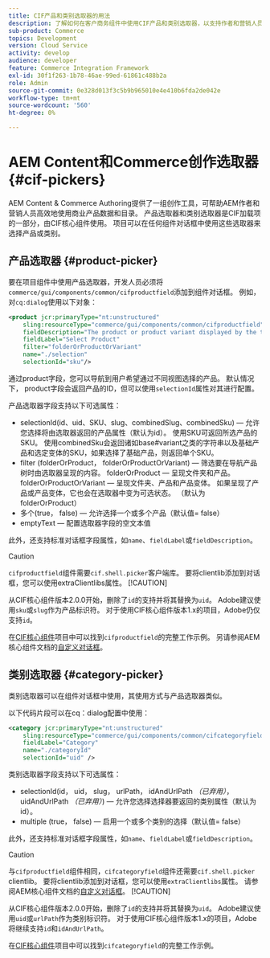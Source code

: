 ```yaml
---
title: CIF产品和类别选取器的用法
description: 了解如何在客户商务组件中使用CIF产品和类别选取器，以支持作者和营销人员高效地使用商务产品和目录数据。
sub-product: Commerce
topics: Development
version: Cloud Service
activity: develop
audience: developer
feature: Commerce Integration Framework
exl-id: 30f1f263-1b78-46ae-99ed-61861c488b2a
role: Admin
source-git-commit: 0e328d013f3c5b9b965010e4e410b6fda2de042e
workflow-type: tm+mt
source-wordcount: '560'
ht-degree: 0%

---
```


# AEM Content和Commerce创作选取器 {#cif-pickers}

AEM Content &amp; Commerce Authoring提供了一组创作工具，可帮助AEM作者和营销人员高效地使用商业产品数据和目录。 产品选取器和类别选取器是CIF加载项的一部分，由CIF核心组件使用。 项目可以在任何组件对话框中使用这些选取器来选择产品或类别。

## 产品选取器 {#product-picker}

要在项目组件中使用产品选取器，开发人员必须将`commerce/gui/components/common/cifproductfield`添加到组件对话框。 例如，对`cq:dialog`使用以下对象：

```xml
<product jcr:primaryType="nt:unstructured"
    sling:resourceType="commerce/gui/components/common/cifproductfield"
    fieldDescription="The product or product variant displayed by the teaser"
    fieldLabel="Select Product"
    filter="folderOrProductOrVariant"
    name="./selection"
    selectionId="sku"/>
```

通过product字段，您可以导航到用户希望通过不同视图选择的产品。 默认情况下， product字段会返回产品的ID，但可以使用`selectionId`属性对其进行配置。

产品选取器字段支持以下可选属性：

- selectionId(id、uid、SKU、slug、combinedSlug、combinedSku) — 允许您选择将由选取器返回的产品属性（默认为id）。 使用SKU可返回所选产品的SKU。 使用combinedSku会返回诸如base#variant之类的字符串以及基础产品和选定变体的SKU，如果选择了基础产品，则返回单个SKU。
- filter (folderOrProduct， folderOrProductOrVariant) — 筛选要在导航产品树时由选取器呈现的内容。 folderOrProduct — 呈现文件夹和产品。 folderOrProductOrVariant — 呈现文件夹、产品和产品变体。 如果呈现了产品或产品变体，它也会在选取器中变为可选状态。 （默认为folderOrProduct）
- 多个(true， false) — 允许选择一个或多个产品（默认值= false）
- emptyText — 配置选取器字段的空文本值

此外，还支持标准对话框字段属性，如`name`、`fieldLabel`或`fieldDescription`。

>[!CAUTION]
>
>`cifproductfield`组件需要`cif.shell.picker`客户端库。 要将clientlib添加到对话框，您可以使用extraClientlibs属性。
>[!CAUTION]
>
>从CIF核心组件版本2.0.0开始，删除了`id`的支持并将其替换为`uid`。 Adobe建议使用`sku`或`slug`作为产品标识符。 对于使用CIF核心组件版本1.x的项目，Adobe仍仅支持`id`。

在[CIF核心组件](https://github.com/adobe/aem-core-cif-components/blob/master/ui.apps/src/main/content/jcr_root/apps/core/cif/components/commerce/productteaser/v1/productteaser/_cq_dialog/.content.xml)项目中可以找到`cifproductfield`的完整工作示例。 另请参阅AEM核心组件文档的[自定义对话框](https://experienceleague.adobe.com/docs/experience-manager-core-components/using/developing/customizing.html#customizing-dialogs)。

## 类别选取器 {#category-picker}

类别选取器可以在组件对话框中使用，其使用方式与产品选取器类似。

以下代码片段可以在cq：dialog配置中使用：

```xml
<category jcr:primaryType="nt:unstructured" 
    sling:resourceType="commerce/gui/components/common/cifcategoryfield" 
    fieldLabel="Category" 
    name="./categoryId" 
    selectionId="uid" />
```

类别选取器字段支持以下可选属性：

- selectionId(id， uid， slug， urlPath， idAndUrlPath _（已弃用）_， uidAndUrlPath _（已弃用）_) — 允许您选择选择器要返回的类别属性（默认为id）。
- multiple (true， false) — 启用一个或多个类别的选择（默认值= false）

此外，还支持标准对话框字段属性，如`name`、`fieldLabel`或`fieldDescription`。

>[!CAUTION]
>
>与`cifproductfield`组件相同，`cifcategoryfield`组件还需要`cif.shell.picker` clientlib。 要将clientlib添加到对话框，您可以使用`extraClientlibs`属性。 请参阅AEM核心组件文档的[自定义对话框](https://experienceleague.adobe.com/docs/experience-manager-core-components/using/developing/customizing.html#customizing-dialogs)。
>[!CAUTION]
>
>从CIF核心组件版本2.0.0开始，删除了`id`的支持并将其替换为`uid`。 Adobe建议使用`uid`或`urlPath`作为类别标识符。 对于使用CIF核心组件版本1.x的项目，Adobe将继续支持`id`和`idAndUrlPath`。

在[CIF核心组件](https://github.com/adobe/aem-core-cif-components/blob/master/ui.apps/src/main/content/jcr_root/apps/core/cif/components/commerce/featuredcategorylist/v1/featuredcategorylist/_cq_dialog/.content.xml)项目中可以找到`cifcategoryfield`的完整工作示例。
